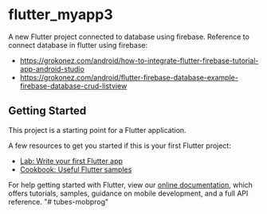 # flutter_myapp3

A new Flutter project connected to database using firebase.
Reference to connect database in flutter using firebase:
- https://grokonez.com/android/how-to-integrate-flutter-firebase-tutorial-app-android-studio
- https://grokonez.com/android/flutter-firebase-database-example-firebase-database-crud-listview

## Getting Started

This project is a starting point for a Flutter application.

A few resources to get you started if this is your first Flutter project:

- [Lab: Write your first Flutter app](https://flutter.dev/docs/get-started/codelab)
- [Cookbook: Useful Flutter samples](https://flutter.dev/docs/cookbook)

For help getting started with Flutter, view our
[online documentation](https://flutter.dev/docs), which offers tutorials,
samples, guidance on mobile development, and a full API reference.
"# tubes-mobprog" 
